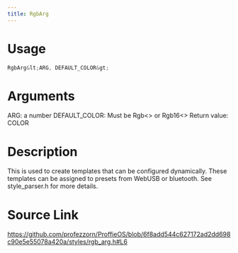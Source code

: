 ```yaml
---
title: RgbArg
---
```


# Usage
```cpp
RgbArg&lt;ARG, DEFAULT_COLOR&gt;
```

# Arguments
ARG: a number
DEFAULT_COLOR: Must be Rgb<> or Rgb16<>
Return value: COLOR

# Description
This is used to create templates that can be configured dynamically.
These templates can be assigned to presets from WebUSB or bluetooth.
See style_parser.h for more details.

# Source Link
https://github.com/profezzorn/ProffieOS/blob/6f8add544c627172ad2dd698c90e5e55078a420a/styles/rgb_arg.h#L6
